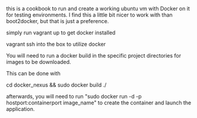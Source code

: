 this is a cookbook to run and create a working ubuntu vm with Docker on it for testing environments.
I find this a little bit nicer to work with than boot2docker, but that is just a preference. 

simply run vagrant up to get docker installed

vagrant ssh into the box to utilize docker

You will need to run a docker build in the specific project directories for images to be downloaded. 

This can be done with 

cd docker_nexus && sudo docker build ./

afterwards, you will need to run "sudo docker run -d -p hostport:containerport image_name" to create the container and launch the application.

